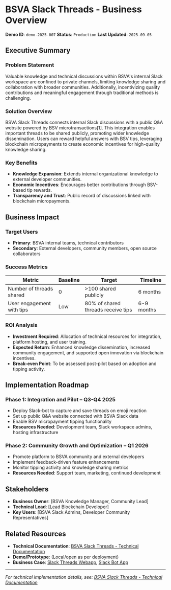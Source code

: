 # BSVA Slack Threads - Business Overview

**Demo ID**: `demo-2025-007`
**Status**: `Production`
**Last Updated**: `2025-09-05`

## Executive Summary

### Problem Statement
Valuable knowledge and technical discussions within BSVA's internal Slack workspace are confined to private channels, limiting knowledge sharing and collaboration with broader communities. Additionally, incentivizing quality contributions and meaningful engagement through traditional methods is challenging.

### Solution Overview
BSVA Slack Threads connects internal Slack discussions with a public Q&A website powered by BSV microtransactions[1]. This integration enables important threads to be shared publicly, promoting wider knowledge dissemination. Users can reward helpful answers with BSV tips, leveraging blockchain micropayments to create economic incentives for high-quality knowledge sharing.

### Key Benefits
- **Knowledge Expansion**: Extends internal organizational knowledge to external developer communities.
- **Economic Incentives**: Encourages better contributions through BSV-based tip rewards.
- **Transparency and Trust**: Public record of discussions linked with blockchain micropayments.

## Business Impact

### Target Users
- **Primary**: BSVA internal teams, technical contributors
- **Secondary**: External developers, community members, open source collaborators

### Success Metrics
| Metric                    | Baseline            | Target                      | Timeline          |
|---------------------------|---------------------|-----------------------------|-------------------|
| Number of threads shared  | 0                   | >100 shared publicly         | 6 months          |
| User engagement with tips | Low                 | 80% of shared threads receive tips | 6-9 months  |

### ROI Analysis
- **Investment Required**: Allocation of technical resources for integration, platform hosting, and user training.
- **Expected Return**: Enhanced knowledge dissemination, increased community engagement, and supported open innovation via blockchain incentives.
- **Break-even Point**: To be assessed post-pilot based on adoption and tipping activity.

## Implementation Roadmap

### Phase 1: Integration and Pilot – Q3-Q4 2025
- Deploy Slack-bot to capture and save threads on emoji reaction
- Set up public Q&A website connected with BSVA Slack data
- Enable BSV micropayment tipping functionality
- **Resources Needed**: Development team, Slack workspace admins, hosting infrastructure

### Phase 2: Community Growth and Optimization – Q1 2026
- Promote platform to BSVA community and external developers
- Implement feedback-driven feature enhancements
- Monitor tipping activity and knowledge sharing metrics
- **Resources Needed**: Support team, marketing, continued development

## Stakeholders

- **Business Owner**: [BSVA Knowledge Manager, Community Lead]
- **Technical Lead**: [Lead Blockchain Developer]
- **Key Users**: [BSVA Slack Admins, Developer Community Representatives]

## Related Resources

- **Technical Documentation**: [BSVA Slack Threads - Technical Documentation](./technical-slack-threads.md)
- **Demo/Prototype**: (Local/open as per deployment)
- **Business Case**: [Slack Threads Webapp](https://github.com/bsv-blockchain-demos/slack-threads-webapp), [Slack Bot App](https://github.com/bsv-blockchain-demos/slack-bot-app)

---
*For technical implementation details, see: [BSVA Slack Threads - Technical Documentation](./technical-slack-threads.md)*
